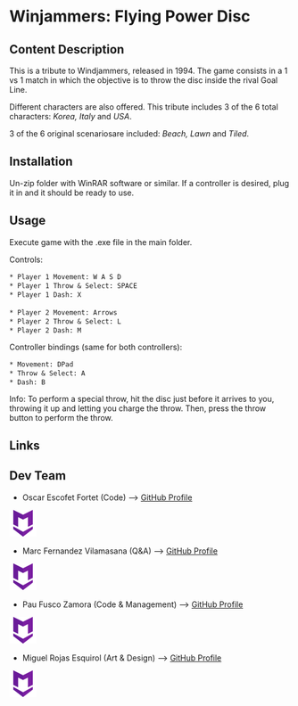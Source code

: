 # Winjammers: Flying Power Disc
## Content Description
This is a tribute to Windjammers, released in 1994. The game consists in a 1 vs 1 match in which the objective is to throw the disc inside the rival Goal Line.

Different characters are also offered. This tribute includes 3 of the 6 total characters: *Korea, Italy* and *USA*.

3 of the 6 original scenariosare included: *Beach, Lawn* and *Tiled*.

## Installation
Un-zip folder with WinRAR software or similar. If a controller is desired, plug it in and it should be ready to use.

## Usage
Execute game with the .exe file in the main folder.

Controls:
```
* Player 1 Movement: W A S D
* Player 1 Throw & Select: SPACE
* Player 1 Dash: X

* Player 2 Movement: Arrows
* Player 2 Throw & Select: L
* Player 2 Dash: M
```
Controller bindings (same for both controllers):
```
* Movement: DPad
* Throw & Select: A
* Dash: B
```
Info: To perform a special throw, hit the disc just before it arrives to you, throwing it up and letting you charge the throw. Then, press the throw button to perform the throw.

## Links


## Dev Team
* Oscar Escofet Fortet (Code) --> [GitHub Profile](https://github.com/OscarEscF)

![alt text](https://github.com/adam-p/markdown-here/raw/master/src/common/images/icon48.png "Oscar Escofet Fortet")

* Marc Fernandez Vilamasana (Q&A) --> [GitHub Profile](https://github.com/FerVil-03)

![alt text](https://github.com/adam-p/markdown-here/raw/master/src/common/images/icon48.png "Marc Fernández Vilamasana")

* Pau Fusco Zamora (Code & Management) --> [GitHub Profile](https://github.com/PauFusco)

![alt text](https://github.com/adam-p/markdown-here/raw/master/src/common/images/icon48.png "Pau Fusco Zamora")

* Miguel Rojas Esquirol (Art & Design) --> [GitHub Profile](https://github.com/unsanfer89)

![alt text](https://github.com/adam-p/markdown-here/raw/master/src/common/images/icon48.png "Miguel Rojas Esquirol")

